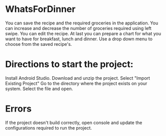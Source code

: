 # WhatsForDinner
You can save the recipe and the required groceries in the application.
You can increase and decrease the number of groceries required using left swipe.
You can edit the recipe.
At last you can prepare a chart for what you want to have for breakfast, lunch and dinner.
Use a drop down menu to choose from the saved recipe's.

# Directions to start the project:
Install Android Studio. Download and unzip the project. Select "Import Existing Project" Go to the directory where the project exists on your system. Select the file and open.

# Errors
If the project doesn't build correctly, open console and update the configurations required to run the project.
